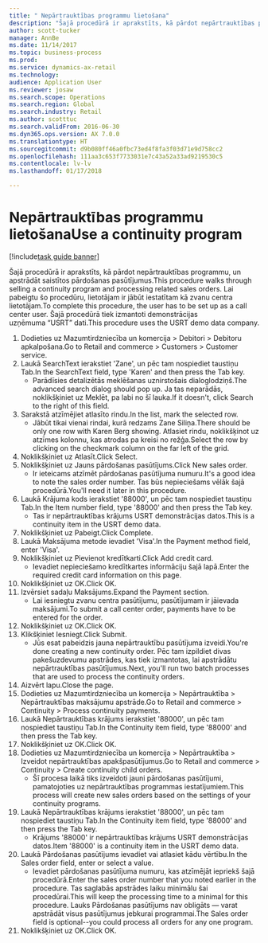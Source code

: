 ```yaml
--- 
title: " Nepārtrauktības programmu lietošana"
description: "Šajā procedūrā ir aprakstīts, kā pārdot nepārtrauktības programmu, un apstrādāt saistītos pārdošanas pasūtījumus."
author: scott-tucker
manager: AnnBe
ms.date: 11/14/2017
ms.topic: business-process
ms.prod: 
ms.service: dynamics-ax-retail
ms.technology: 
audience: Application User
ms.reviewer: josaw
ms.search.scope: Operations
ms.search.region: Global
ms.search.industry: Retail
ms.author: scotttuc
ms.search.validFrom: 2016-06-30
ms.dyn365.ops.version: AX 7.0.0
ms.translationtype: HT
ms.sourcegitcommit: d9b080ff46a0fbc73ed4f8fa3f03d71e9d758cc2
ms.openlocfilehash: 111aa3c653f7733031e7c43a52a33ad9219530c5
ms.contentlocale: lv-lv
ms.lasthandoff: 01/17/2018

---
```

# <a name="use-a-continuity-program"></a><span data-ttu-id="d22d9-103"> Nepārtrauktības programmu lietošana</span><span class="sxs-lookup"><span data-stu-id="d22d9-103">Use a continuity program</span></span>

[!include[task guide banner](../includes/task-guide-banner.md)]

<span data-ttu-id="d22d9-104">Šajā procedūrā ir aprakstīts, kā pārdot nepārtrauktības programmu, un apstrādāt saistītos pārdošanas pasūtījumus.</span><span class="sxs-lookup"><span data-stu-id="d22d9-104">This procedure walks through selling a continuity program and processing related sales orders.</span></span> <span data-ttu-id="d22d9-105">Lai pabeigtu šo procedūru, lietotājam ir jābūt iestatītam kā zvanu centra lietotājam.</span><span class="sxs-lookup"><span data-stu-id="d22d9-105">To complete this procedure, the user has to be set up as a call center user.</span></span> <span data-ttu-id="d22d9-106">Šajā procedūrā tiek izmantoti demonstrācijas uzņēmuma “USRT” dati.</span><span class="sxs-lookup"><span data-stu-id="d22d9-106">This procedure uses the USRT demo data company.</span></span>

1. <span data-ttu-id="d22d9-107">Dodieties uz Mazumtirdzniecība un komercija > Debitori > Debitoru apkalpošana.</span><span class="sxs-lookup"><span data-stu-id="d22d9-107">Go to Retail and commerce > Customers > Customer service.</span></span>
2. <span data-ttu-id="d22d9-108">Laukā SearchText ierakstiet 'Zane', un pēc tam nospiediet taustiņu Tab.</span><span class="sxs-lookup"><span data-stu-id="d22d9-108">In the SearchText field, type 'Karen' and then press the Tab key.</span></span>
    * <span data-ttu-id="d22d9-109">Parādīsies detalizētās meklēšanas uznirstošais dialoglodziņš.</span><span class="sxs-lookup"><span data-stu-id="d22d9-109">The advanced search dialog should pop up.</span></span> <span data-ttu-id="d22d9-110">Ja tas neparādās, noklikšķiniet uz Meklēt, pa labi no šī lauka.</span><span class="sxs-lookup"><span data-stu-id="d22d9-110">If it doesn't, click Search to the right of this field.</span></span>  
3. <span data-ttu-id="d22d9-111">Sarakstā atzīmējiet atlasīto rindu.</span><span class="sxs-lookup"><span data-stu-id="d22d9-111">In the list, mark the selected row.</span></span>
    * <span data-ttu-id="d22d9-112">Jābūt tikai vienai rindai, kurā redzams Zane Siliņa.</span><span class="sxs-lookup"><span data-stu-id="d22d9-112">There should be only one row with Karen Berg showing.</span></span> <span data-ttu-id="d22d9-113">Atlasiet rindu, noklikšķinot uz atzīmes kolonnu, kas atrodas pa kreisi no režģa.</span><span class="sxs-lookup"><span data-stu-id="d22d9-113">Select the row by clicking on the checkmark column on the far left of the grid.</span></span>  
4. <span data-ttu-id="d22d9-114">Noklikšķiniet uz Atlasīt.</span><span class="sxs-lookup"><span data-stu-id="d22d9-114">Click Select.</span></span>
5. <span data-ttu-id="d22d9-115">Noklikšķiniet uz Jauns pārdošanas pasūtījums.</span><span class="sxs-lookup"><span data-stu-id="d22d9-115">Click New sales order.</span></span>
    * <span data-ttu-id="d22d9-116">Ir ieteicams atzīmēt pārdošanas pasūtījuma numuru.</span><span class="sxs-lookup"><span data-stu-id="d22d9-116">It's a good idea to note the sales order number.</span></span> <span data-ttu-id="d22d9-117">Tas būs nepieciešams vēlāk šajā procedūrā.</span><span class="sxs-lookup"><span data-stu-id="d22d9-117">You'll need it later in this procedure.</span></span>  
6. <span data-ttu-id="d22d9-118">Laukā Krājuma kods ierakstiet '88000', un pēc tam nospiediet taustiņu Tab.</span><span class="sxs-lookup"><span data-stu-id="d22d9-118">In the Item number field, type '88000' and then press the Tab key.</span></span>
    * <span data-ttu-id="d22d9-119">Tas ir nepārtrauktības krājums USRT demonstrācijas datos.</span><span class="sxs-lookup"><span data-stu-id="d22d9-119">This is a continuity item in the USRT demo data.</span></span>  
7. <span data-ttu-id="d22d9-120">Noklikšķiniet uz Pabeigt.</span><span class="sxs-lookup"><span data-stu-id="d22d9-120">Click Complete.</span></span>
8. <span data-ttu-id="d22d9-121">Laukā Maksājuma metode ievadiet 'Visa'.</span><span class="sxs-lookup"><span data-stu-id="d22d9-121">In the Payment method field, enter 'Visa'.</span></span>
9. <span data-ttu-id="d22d9-122">Noklikšķiniet uz Pievienot kredītkarti.</span><span class="sxs-lookup"><span data-stu-id="d22d9-122">Click Add credit card.</span></span>
    * <span data-ttu-id="d22d9-123">Ievadiet nepieciešamo kredītkartes informāciju šajā lapā.</span><span class="sxs-lookup"><span data-stu-id="d22d9-123">Enter the required credit card information on this page.</span></span>  
10. <span data-ttu-id="d22d9-124">Noklikšķiniet uz OK.</span><span class="sxs-lookup"><span data-stu-id="d22d9-124">Click OK.</span></span>
11. <span data-ttu-id="d22d9-125">Izvērsiet sadaļu Maksājums.</span><span class="sxs-lookup"><span data-stu-id="d22d9-125">Expand the Payment section.</span></span>
    * <span data-ttu-id="d22d9-126">Lai iesniegtu zvanu centra pasūtījumu, pasūtījumam ir jāievada maksājumi.</span><span class="sxs-lookup"><span data-stu-id="d22d9-126">To submit a call center order, payments have to be entered for the order.</span></span>  
12. <span data-ttu-id="d22d9-127">Noklikšķiniet uz OK.</span><span class="sxs-lookup"><span data-stu-id="d22d9-127">Click OK.</span></span>
13. <span data-ttu-id="d22d9-128">Klikšķiniet Iesniegt.</span><span class="sxs-lookup"><span data-stu-id="d22d9-128">Click Submit.</span></span>
    * <span data-ttu-id="d22d9-129">Jūs esat pabeidzis jauna nepārtrauktību pasūtījuma izveidi.</span><span class="sxs-lookup"><span data-stu-id="d22d9-129">You're done creating a new continuity order.</span></span> <span data-ttu-id="d22d9-130">Pēc tam izpildiet divas pakešuzdevumu apstrādes, kas tiek izmantotas, lai apstrādātu nepārtrauktības pasūtījumus.</span><span class="sxs-lookup"><span data-stu-id="d22d9-130">Next, you'll run two batch processes that are used to process the continuity orders.</span></span>  
14. <span data-ttu-id="d22d9-131">Aizvērt lapu.</span><span class="sxs-lookup"><span data-stu-id="d22d9-131">Close the page.</span></span>
15. <span data-ttu-id="d22d9-132">Dodieties uz Mazumtirdzniecība un komercija > Nepārtrauktība > Nepārtrauktības maksājumu apstrāde.</span><span class="sxs-lookup"><span data-stu-id="d22d9-132">Go to Retail and commerce > Continuity > Process continuity payments.</span></span>
16. <span data-ttu-id="d22d9-133">Laukā Nepārtrauktības krājums ierakstiet '88000', un pēc tam nospiediet taustiņu Tab.</span><span class="sxs-lookup"><span data-stu-id="d22d9-133">In the Continuity item field, type '88000' and then press the Tab key.</span></span>
17. <span data-ttu-id="d22d9-134">Noklikšķiniet uz OK.</span><span class="sxs-lookup"><span data-stu-id="d22d9-134">Click OK.</span></span>
18. <span data-ttu-id="d22d9-135">Dodieties uz Mazumtirdzniecība un komercija > Nepārtrauktība > Izveidot nepārtrauktības apakšpasūtījumus.</span><span class="sxs-lookup"><span data-stu-id="d22d9-135">Go to Retail and commerce > Continuity > Create continuity child orders.</span></span>
    * <span data-ttu-id="d22d9-136">Šī procesa laikā tiks izveidoti jauni pārdošanas pasūtījumi, pamatojoties uz nepārtrauktības programmas iestatījumiem.</span><span class="sxs-lookup"><span data-stu-id="d22d9-136">This process will create new sales orders based on the settings of your continuity programs.</span></span>  
19. <span data-ttu-id="d22d9-137">Laukā Nepārtrauktības krājums ierakstiet '88000', un pēc tam nospiediet taustiņu Tab.</span><span class="sxs-lookup"><span data-stu-id="d22d9-137">In the Continuity item field, type '88000' and then press the Tab key.</span></span>
    * <span data-ttu-id="d22d9-138">Krājums '88000' ir nepārtrauktības krājums USRT demonstrācijas datos.</span><span class="sxs-lookup"><span data-stu-id="d22d9-138">Item '88000' is a continuity item in the USRT demo data.</span></span>  
20. <span data-ttu-id="d22d9-139">Laukā Pārdošanas pasūtījums ievadiet vai atlasiet kādu vērtību.</span><span class="sxs-lookup"><span data-stu-id="d22d9-139">In the Sales order field, enter or select a value.</span></span>
    * <span data-ttu-id="d22d9-140">Ievadiet pārdošanas pasūtījuma numuru, kas atzīmējāt iepriekš šajā procedūrā.</span><span class="sxs-lookup"><span data-stu-id="d22d9-140">Enter the sales order number that you noted earlier in the procedure.</span></span> <span data-ttu-id="d22d9-141">Tas saglabās apstrādes laiku minimālu šai procedūrai.</span><span class="sxs-lookup"><span data-stu-id="d22d9-141">This will keep the processing time to a minimal for this procedure.</span></span> <span data-ttu-id="d22d9-142">Lauks Pārdošanas pasūtījums nav obligāts — varat apstrādāt visus pasūtījumus jebkurai programmai.</span><span class="sxs-lookup"><span data-stu-id="d22d9-142">The Sales order field is optional--you could process all orders for any one program.</span></span>  
21. <span data-ttu-id="d22d9-143">Noklikšķiniet uz OK.</span><span class="sxs-lookup"><span data-stu-id="d22d9-143">Click OK.</span></span>


